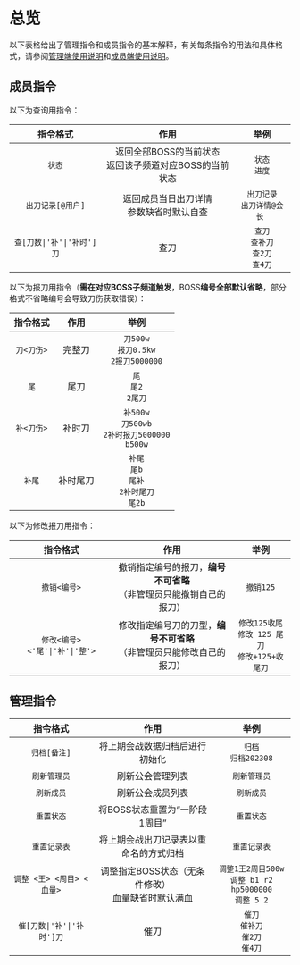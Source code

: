 # 总览
以下表格给出了管理指令和成员指令的基本解释，有关每条指令的用法和具体格式，请参阅[管理端使用说明](guide-managing.md)和[成员端使用说明](guide-user.md)。

## 成员指令
以下为查询用指令：

| 指令格式 | 作用 | 举例 |
| :-----: | :--: | :--: |
| `状态` | 返回全部BOSS的当前状态<br>返回该子频道对应BOSS的当前状态 | `状态`<br>`进度` |
| `出刀记录[@用户]` | 返回成员当日出刀详情<br>参数缺省时默认自查 | `出刀记录`<br>`出刀详情@会长 ` |
| `查[刀数\|'补'\|'补时']刀` | 查刀 | `查刀`<br>`查补刀`<br>`查2刀`<br>`查4刀` |

以下为报刀用指令（**需在对应BOSS子频道触发**，BOSS**编号全部默认省略**，部分格式不省略编号会导致刀伤获取错误）：

| 指令格式 | 作用 | 举例 |
| :-----: | :--: | :--: |
| `刀<刀伤>` | 完整刀 | `刀500w`<br>`报刀0.5kw`<br>`2报刀5000000` |
| `尾` | 尾刀 | `尾`<br>`尾2`<br>`2尾刀` |
| `补<刀伤>` | 补时刀 | `补500w`<br>`刀500wb`<br>`2补时报刀5000000`<br>`b500w` |
| `补尾` | 补时尾刀 | `补尾`<br>`尾b`<br>`尾补`<br>`2补时尾刀`<br>`尾2b` |

以下为修改报刀用指令：

| 指令格式 | 作用 | 举例 |
| :-----: | :--: | :--: |
| `撤销<编号>` | 撤销指定编号的报刀，**编号不可省略**<br>（非管理员只能撤销自己的报刀） | `撤销125` |
| `修改<编号><'尾'\|'补'\|'整'>` | 修改指定编号刀的刀型，**编号不可省略**<br>（非管理员只能修改自己的报刀） | `修改125收尾`<br>`修改 125 尾刀`<br>`修改+125+收尾刀` |

## 管理指令
| 指令格式 | 作用 | 举例 |
| :-----: | :--: | :--: |
| `归档[备注]` | 将上期会战数据归档后进行初始化 | `归档`<br>`归档202308` |
| `刷新管理员` | 刷新公会管理列表 | `刷新管理员` |
| `刷新成员` | 刷新公会成员列表 | `刷新成员` |
| `重置状态` | 将BOSS状态重置为“一阶段 1周目” | `重置状态` |
| `重置记录表` | 将上期会战出刀记录表以重命名的方式归档 | `重置记录表` |
| `调整 <王> <周目> <血量>` | 调整指定BOSS状态（无条件修改）<br>血量缺省时默认满血 | `调整1王2周目500w`<br>`调整 b1 r2 hp5000000`<br>`调整 5 2` |
| `催[刀数\|'补'\|'补时']刀` | 催刀 | `催刀`<br>`催补刀`<br>`催2刀`<br>`催4刀` |
